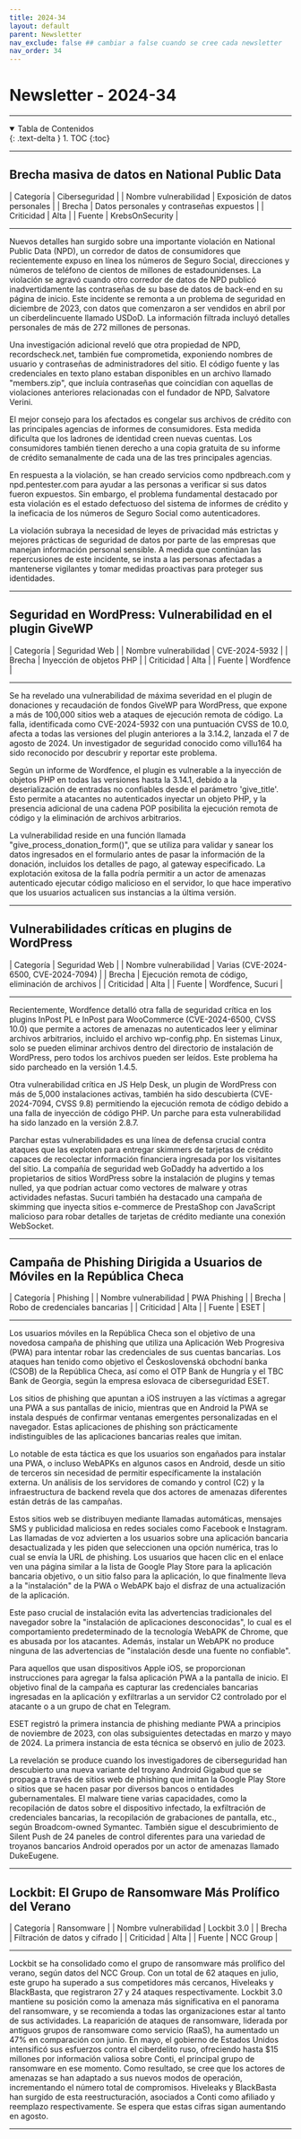 ```yaml
---
title: 2024-34
layout: default
parent: Newsletter
nav_exclude: false ## cambiar a false cuando se cree cada newsletter
nav_order: 34
---
```


# Newsletter - 2024-34

---

<details open markdown="block">
  <summary>Tabla de Contenidos</summary>
  {: .text-delta }
1. TOC
{:toc}
</details>

---

## Brecha masiva de datos en National Public Data

| Categoría                 | Ciberseguridad |
| Nombre vulnerabilidad     | Exposición de datos personales |
| Brecha                    | Datos personales y contraseñas expuestos |
| Criticidad                | <label class="label label-red">Alta</label> |
| Fuente                    | KrebsOnSecurity |

---

Nuevos detalles han surgido sobre una importante violación en National Public Data (NPD), un corredor de datos de consumidores que recientemente expuso en línea los números de Seguro Social, direcciones y números de teléfono de cientos de millones de estadounidenses. La violación se agravó cuando otro corredor de datos de NPD publicó inadvertidamente las contraseñas de su base de datos de back-end en su página de inicio. Este incidente se remonta a un problema de seguridad en diciembre de 2023, con datos que comenzaron a ser vendidos en abril por un ciberdelincuente llamado USDoD. La información filtrada incluyó detalles personales de más de 272 millones de personas.

Una investigación adicional reveló que otra propiedad de NPD, recordscheck.net, también fue comprometida, exponiendo nombres de usuario y contraseñas de administradores del sitio. El código fuente y las credenciales en texto plano estaban disponibles en un archivo llamado "members.zip", que incluía contraseñas que coincidían con aquellas de violaciones anteriores relacionadas con el fundador de NPD, Salvatore Verini.

El mejor consejo para los afectados es congelar sus archivos de crédito con las principales agencias de informes de consumidores. Esta medida dificulta que los ladrones de identidad creen nuevas cuentas. Los consumidores también tienen derecho a una copia gratuita de su informe de crédito semanalmente de cada una de las tres principales agencias.

En respuesta a la violación, se han creado servicios como npdbreach.com y npd.pentester.com para ayudar a las personas a verificar si sus datos fueron expuestos. Sin embargo, el problema fundamental destacado por esta violación es el estado defectuoso del sistema de informes de crédito y la ineficacia de los números de Seguro Social como autenticadores.

La violación subraya la necesidad de leyes de privacidad más estrictas y mejores prácticas de seguridad de datos por parte de las empresas que manejan información personal sensible. A medida que continúan las repercusiones de este incidente, se insta a las personas afectadas a mantenerse vigilantes y tomar medidas proactivas para proteger sus identidades.

---

## Seguridad en WordPress: Vulnerabilidad en el plugin GiveWP

| Categoría                 | Seguridad Web |
| Nombre vulnerabilidad     | CVE-2024-5932 |
| Brecha                    | Inyección de objetos PHP |
| Criticidad                | <label class="label label-red">Alta</label> |
| Fuente                    | Wordfence |

---

Se ha revelado una vulnerabilidad de máxima severidad en el plugin de donaciones y recaudación de fondos GiveWP para WordPress, que expone a más de 100,000 sitios web a ataques de ejecución remota de código. La falla, identificada como CVE-2024-5932 con una puntuación CVSS de 10.0, afecta a todas las versiones del plugin anteriores a la 3.14.2, lanzada el 7 de agosto de 2024. Un investigador de seguridad conocido como villu164 ha sido reconocido por descubrir y reportar este problema.

Según un informe de Wordfence, el plugin es vulnerable a la inyección de objetos PHP en todas las versiones hasta la 3.14.1, debido a la deserialización de entradas no confiables desde el parámetro 'give_title'. Esto permite a atacantes no autenticados inyectar un objeto PHP, y la presencia adicional de una cadena POP posibilita la ejecución remota de código y la eliminación de archivos arbitrarios.

La vulnerabilidad reside en una función llamada "give_process_donation_form()", que se utiliza para validar y sanear los datos ingresados en el formulario antes de pasar la información de la donación, incluidos los detalles de pago, al gateway especificado. La explotación exitosa de la falla podría permitir a un actor de amenazas autenticado ejecutar código malicioso en el servidor, lo que hace imperativo que los usuarios actualicen sus instancias a la última versión.

---

## Vulnerabilidades críticas en plugins de WordPress

| Categoría                 | Seguridad Web |
| Nombre vulnerabilidad     | Varias (CVE-2024-6500, CVE-2024-7094) |
| Brecha                    | Ejecución remota de código, eliminación de archivos |
| Criticidad                | <label class="label label-red">Alta</label> |
| Fuente                    | Wordfence, Sucuri |

---

Recientemente, Wordfence detalló otra falla de seguridad crítica en los plugins InPost PL e InPost para WooCommerce (CVE-2024-6500, CVSS 10.0) que permite a actores de amenazas no autenticados leer y eliminar archivos arbitrarios, incluido el archivo wp-config.php. En sistemas Linux, solo se pueden eliminar archivos dentro del directorio de instalación de WordPress, pero todos los archivos pueden ser leídos. Este problema ha sido parcheado en la versión 1.4.5.

Otra vulnerabilidad crítica en JS Help Desk, un plugin de WordPress con más de 5,000 instalaciones activas, también ha sido descubierta (CVE-2024-7094, CVSS 9.8) permitiendo la ejecución remota de código debido a una falla de inyección de código PHP. Un parche para esta vulnerabilidad ha sido lanzado en la versión 2.8.7.

Parchar estas vulnerabilidades es una línea de defensa crucial contra ataques que las exploten para entregar skimmers de tarjetas de crédito capaces de recolectar información financiera ingresada por los visitantes del sitio. La compañía de seguridad web GoDaddy ha advertido a los propietarios de sitios WordPress sobre la instalación de plugins y temas nulled, ya que podrían actuar como vectores de malware y otras actividades nefastas. Sucuri también ha destacado una campaña de skimming que inyecta sitios e-commerce de PrestaShop con JavaScript malicioso para robar detalles de tarjetas de crédito mediante una conexión WebSocket.

---

## Campaña de Phishing Dirigida a Usuarios de Móviles en la República Checa

| Categoría                 | Phishing |
| Nombre vulnerabilidad     | PWA Phishing |
| Brecha                    | Robo de credenciales bancarias |
| Criticidad                | <label class="label label-red">Alta</label> | 
| Fuente                    | ESET | 

---

Los usuarios móviles en la República Checa son el objetivo de una novedosa campaña de phishing que utiliza una Aplicación Web Progresiva (PWA) para intentar robar las credenciales de sus cuentas bancarias. Los ataques han tenido como objetivo el Československá obchodní banka (CSOB) de la República Checa, así como el OTP Bank de Hungría y el TBC Bank de Georgia, según la empresa eslovaca de ciberseguridad ESET.

Los sitios de phishing que apuntan a iOS instruyen a las víctimas a agregar una PWA a sus pantallas de inicio, mientras que en Android la PWA se instala después de confirmar ventanas emergentes personalizadas en el navegador. Estas aplicaciones de phishing son prácticamente indistinguibles de las aplicaciones bancarias reales que imitan.

Lo notable de esta táctica es que los usuarios son engañados para instalar una PWA, o incluso WebAPKs en algunos casos en Android, desde un sitio de terceros sin necesidad de permitir específicamente la instalación externa. Un análisis de los servidores de comando y control (C2) y la infraestructura de backend revela que dos actores de amenazas diferentes están detrás de las campañas.

Estos sitios web se distribuyen mediante llamadas automáticas, mensajes SMS y publicidad maliciosa en redes sociales como Facebook e Instagram. Las llamadas de voz advierten a los usuarios sobre una aplicación bancaria desactualizada y les piden que seleccionen una opción numérica, tras lo cual se envía la URL de phishing. Los usuarios que hacen clic en el enlace ven una página similar a la lista de Google Play Store para la aplicación bancaria objetivo, o un sitio falso para la aplicación, lo que finalmente lleva a la "instalación" de la PWA o WebAPK bajo el disfraz de una actualización de la aplicación.

Este paso crucial de instalación evita las advertencias tradicionales del navegador sobre la "instalación de aplicaciones desconocidas", lo cual es el comportamiento predeterminado de la tecnología WebAPK de Chrome, que es abusada por los atacantes. Además, instalar un WebAPK no produce ninguna de las advertencias de "instalación desde una fuente no confiable".

Para aquellos que usan dispositivos Apple iOS, se proporcionan instrucciones para agregar la falsa aplicación PWA a la pantalla de inicio. El objetivo final de la campaña es capturar las credenciales bancarias ingresadas en la aplicación y exfiltrarlas a un servidor C2 controlado por el atacante o a un grupo de chat en Telegram.

ESET registró la primera instancia de phishing mediante PWA a principios de noviembre de 2023, con olas subsiguientes detectadas en marzo y mayo de 2024. La primera instancia de esta técnica se observó en julio de 2023.

La revelación se produce cuando los investigadores de ciberseguridad han descubierto una nueva variante del troyano Android Gigabud que se propaga a través de sitios web de phishing que imitan la Google Play Store o sitios que se hacen pasar por diversos bancos o entidades gubernamentales. El malware tiene varias capacidades, como la recopilación de datos sobre el dispositivo infectado, la exfiltración de credenciales bancarias, la recopilación de grabaciones de pantalla, etc., según Broadcom-owned Symantec. También sigue el descubrimiento de Silent Push de 24 paneles de control diferentes para una variedad de troyanos bancarios Android operados por un actor de amenazas llamado DukeEugene.

---

## Lockbit: El Grupo de Ransomware Más Prolífico del Verano

| Categoría                 | Ransomware |
| Nombre vulnerabilidad     | Lockbit 3.0 |
| Brecha                    | Filtración de datos y cifrado |
| Criticidad                | <label class="label label-red">Alta</label> |
| Fuente                    | NCC Group |

---

Lockbit se ha consolidado como el grupo de ransomware más prolífico del verano, según datos del NCC Group. Con un total de 62 ataques en julio, este grupo ha superado a sus competidores más cercanos, Hiveleaks y BlackBasta, que registraron 27 y 24 ataques respectivamente. Lockbit 3.0 mantiene su posición como la amenaza más significativa en el panorama del ransomware, y se recomienda a todas las organizaciones estar al tanto de sus actividades. La reaparición de ataques de ransomware, liderada por antiguos grupos de ransomware como servicio (RaaS), ha aumentado un 47% en comparación con junio. En mayo, el gobierno de Estados Unidos intensificó sus esfuerzos contra el ciberdelito ruso, ofreciendo hasta $15 millones por información valiosa sobre Conti, el principal grupo de ransomware en ese momento. Como resultado, se cree que los actores de amenazas se han adaptado a sus nuevos modos de operación, incrementando el número total de compromisos. Hiveleaks y BlackBasta han surgido de esta reestructuración, asociados a Conti como afiliado y reemplazo respectivamente. Se espera que estas cifras sigan aumentando en agosto.

---
